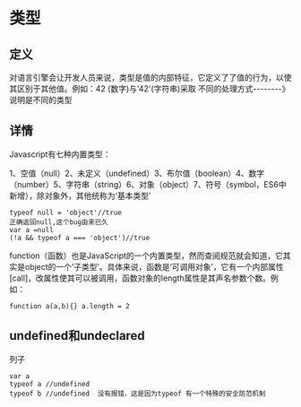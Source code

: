 # 类型

## 定义

对语言引擎会让开发人员来说，类型是值的内部特征，它定义了了值的行为，以使其区别于其他值。例如：42 (数字)与'42'(字符串)采取 不同的处理方式--------》说明是不同的类型

## 详情

Javascript有七种内置类型：

1、空值（null）2、未定义（undefined）3、布尔值（boolean）4、数字（number）5、字符串（string）6、对象（object）7、符号（symbol，ES6中新增），除对象外，其他统称为‘基本类型’

```
typeof null = 'object'//true
正确返回null,这个bug由来已久
var a =null
(!a && typeof a === 'object')//true
```

function（函数）也是JavaScript的一个内置类型，然而查阅规范就会知道，它其实是object的一个‘子类型’。具体来说，函数是‘可调用对象’，它有一个内部属性[call]，改属性使其可以被调用，函数对象的length属性是其声名参数个数。例如：

```
function a(a,b){} a.length = 2
```

## undefined和undeclared

列子

```
var a 
typeof a //undefined
typeof b //undefined  没有报错，这是因为typeof 有一个特殊的安全防范机制
```

